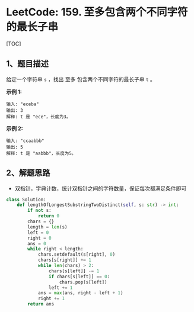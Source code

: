 # LeetCode: 159. 至多包含两个不同字符的最长子串

[TOC]

## 1、题目描述

给定一个字符串 `s` ，找出 至多 包含两个不同字符的最长子串 `t` 。

**示例 1:**

```
输入: "eceba"
输出: 3
解释: t 是 "ece"，长度为3。
```


**示例 2:**

```
输入: "ccaabbb"
输出: 5
解释: t 是 "aabbb"，长度为5。
```



## 2、解题思路

-   双指针，字典计数，统计双指针之间的字符数量，保证每次都满足条件即可



```python
class Solution:
    def lengthOfLongestSubstringTwoDistinct(self, s: str) -> int:
        if not s:
            return 0
        chars = {}
        length = len(s)
        left = 0
        right = 0
        ans = 0
        while right < length:
            chars.setdefault(s[right], 0)
            chars[s[right]] += 1
            while len(chars) > 2:
                chars[s[left]] -= 1
                if chars[s[left]] == 0:
                    chars.pop(s[left])
                left += 1
            ans = max(ans, right - left + 1)
            right += 1
        return ans
```

